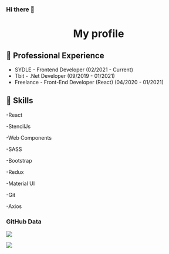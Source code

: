 ### Hi there 👋 

<h1 align="center">My profile</h1>

## 🔭 Professional Experience
- SYDLE - Frontend Developer (02/2021 - Current)
- Tbit - .Net Developer (09/2019 - 01/2021)
- Freelance - Front-End Developer (React) (04/2020 - 01/2021)


## 🤹 Skills

-React

-StencilJs

-Web Components

-SASS

-Bootstrap

-Redux

-Material UI

-Git

-Axios

### GitHub Data

![](https://github-readme-stats.vercel.app/api?username=MatheusOliveira2&show_icons=true&theme=blueberry)

![](https://github-readme-stats.vercel.app/api/top-langs/?username=MatheusOliveira2&layout=compact&theme=blueberry&exclude_repo=CG&hide=CSS&&PureBasic)

